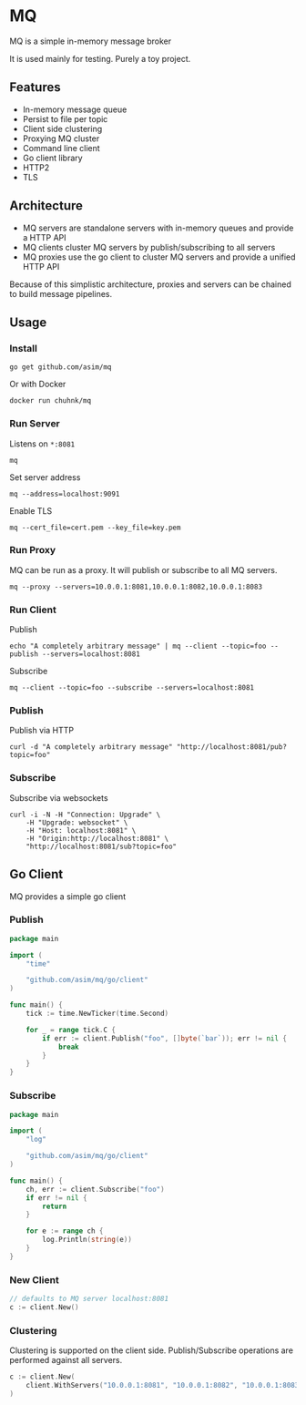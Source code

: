 # MQ

MQ is a simple in-memory message broker

It is used mainly for testing. Purely a toy project.

## Features

- In-memory message queue
- Persist to file per topic
- Client side clustering
- Proxying MQ cluster
- Command line client
- Go client library
- HTTP2
- TLS

## Architecture

- MQ servers are standalone servers with in-memory queues and provide a HTTP API
- MQ clients cluster MQ servers by publish/subscribing to all servers
- MQ proxies use the go client to cluster MQ servers and provide a unified HTTP API

Because of this simplistic architecture, proxies and servers can be chained to build message pipelines.

## Usage

### Install

```shell
go get github.com/asim/mq
```

Or with Docker

```shell
docker run chuhnk/mq
```

### Run Server

Listens on `*:8081`
```shell
mq
```

Set server address
```shell
mq --address=localhost:9091
```

Enable TLS
```shell
mq --cert_file=cert.pem --key_file=key.pem
```

### Run Proxy

MQ can be run as a proxy. It will publish or subscribe to all MQ servers.

```shell
mq --proxy --servers=10.0.0.1:8081,10.0.0.1:8082,10.0.0.1:8083
```

### Run Client

Publish

```shell
echo "A completely arbitrary message" | mq --client --topic=foo --publish --servers=localhost:8081
```

Subscribe

```shell
mq --client --topic=foo --subscribe --servers=localhost:8081
``` 

### Publish

Publish via HTTP

```
curl -d "A completely arbitrary message" "http://localhost:8081/pub?topic=foo"
```

### Subscribe

Subscribe via websockets

```
curl -i -N -H "Connection: Upgrade" \
	-H "Upgrade: websocket" \
	-H "Host: localhost:8081" \
	-H "Origin:http://localhost:8081" \
	"http://localhost:8081/sub?topic=foo"
```

## Go Client

MQ provides a simple go client

### Publish

```go
package main

import (
	"time"

	"github.com/asim/mq/go/client"
)

func main() {
	tick := time.NewTicker(time.Second)

	for _ = range tick.C {
		if err := client.Publish("foo", []byte(`bar`)); err != nil {
			break
		}
	}
}
```

### Subscribe

```go
package main

import (
	"log"

	"github.com/asim/mq/go/client"
)

func main() {
	ch, err := client.Subscribe("foo")
	if err != nil {
		return
	}

	for e := range ch {
		log.Println(string(e))
	}
}
```

### New Client

```go
// defaults to MQ server localhost:8081
c := client.New()
```

### Clustering

Clustering is supported on the client side. Publish/Subscribe operations are performed against all servers.

```go
c := client.New(
	client.WithServers("10.0.0.1:8081", "10.0.0.1:8082", "10.0.0.1:8083"),
)
```

